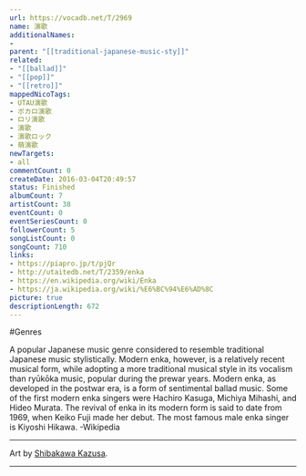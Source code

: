 ```yaml
---
url: https://vocadb.net/T/2969
name: 演歌
additionalNames: 
- 
parent: "[[traditional-japanese-music-sty]]"
related:
- "[[ballad]]"
- "[[pop]]"
- "[[retro]]"
mappedNicoTags:
- UTAU演歌
- ボカロ演歌
- ロリ演歌
- 演歌
- 演歌ロック
- 萌演歌
newTargets:
- all
commentCount: 0
createDate: 2016-03-04T20:49:57
status: Finished
albumCount: 7
artistCount: 38
eventCount: 0
eventSeriesCount: 0
followerCount: 5
songListCount: 0
songCount: 710
links: 
- https://piapro.jp/t/pjQr
- http://utaitedb.net/T/2359/enka
- https://en.wikipedia.org/wiki/Enka
- https://ja.wikipedia.org/wiki/%E6%BC%94%E6%AD%8C
picture: true
descriptionLength: 672
---
```


#Genres

A popular Japanese music genre considered to resemble traditional Japanese music stylistically. Modern enka, however, is a relatively recent musical form, while adopting a more traditional musical style in its vocalism than ryūkōka music, popular during the prewar years.
Modern enka, as developed in the postwar era, is a form of sentimental ballad music. Some of the first modern enka singers were Hachiro Kasuga, Michiya Mihashi, and Hideo Murata. The revival of enka in its modern form is said to date from 1969, when Keiko Fuji made her debut. The most famous male enka singer is Kiyoshi Hikawa. -Wikipedia

---
Art by [Shibakawa Kazusa](https://vocadb.net/Ar/75101).

---

